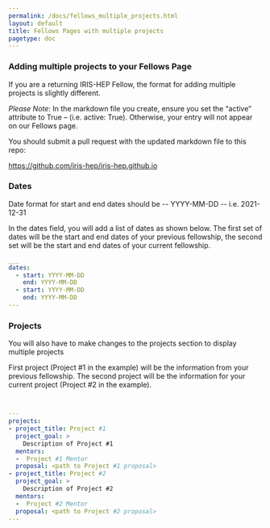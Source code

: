 ```yaml
---
permalink: /docs/fellows_multiple_projects.html
layout: default
title: Fellows Pages with multiple projects
pagetype: doc
---
```


### Adding multiple projects to your Fellows Page

If you are a returning IRIS-HEP Fellow, the format for adding multiple projects is slightly different.

*Please Note*:  In the markdown file you create, ensure you set the “active” attribute to True – (i.e.  active: True).  Otherwise, your entry will not appear on our Fellows page.

You should submit a pull request with the updated markdown file to this repo:

<https://github.com/iris-hep/iris-hep.github.io>

### Dates
Date format for start and end dates should be -- YYYY-MM-DD -- i.e. 2021-12-31

In the dates field, you will add a list of dates as shown below.  The first set of dates will be the start and end dates of your previous fellowship, the second set will be the start and end dates of your current fellowship.

```yml
___
dates:
  - start: YYYY-MM-DD
    end: YYYY-MM-DD
  - start: YYYY-MM-DD
    end: YYYY-MM-DD
---
```

### Projects
You will also have to make changes to the projects section to display multiple projects

First project (Project #1 in the example) will be the information from your previous fellowship.  The second project will be the information for your current project (Project #2 in the example).

```yml


---
projects:
- project_title: Project #1
  project_goal: >
    Description of Project #1
  mentors:
  -  Project #1 Mentor
  proposal: <path to Project #1 proposal>
- project_title: Project #2
  project_goal: >
    Description of Project #2
  mentors:
  -  Project #2 Mentor
  proposal: <path to Project #2 proposal>
---
```


